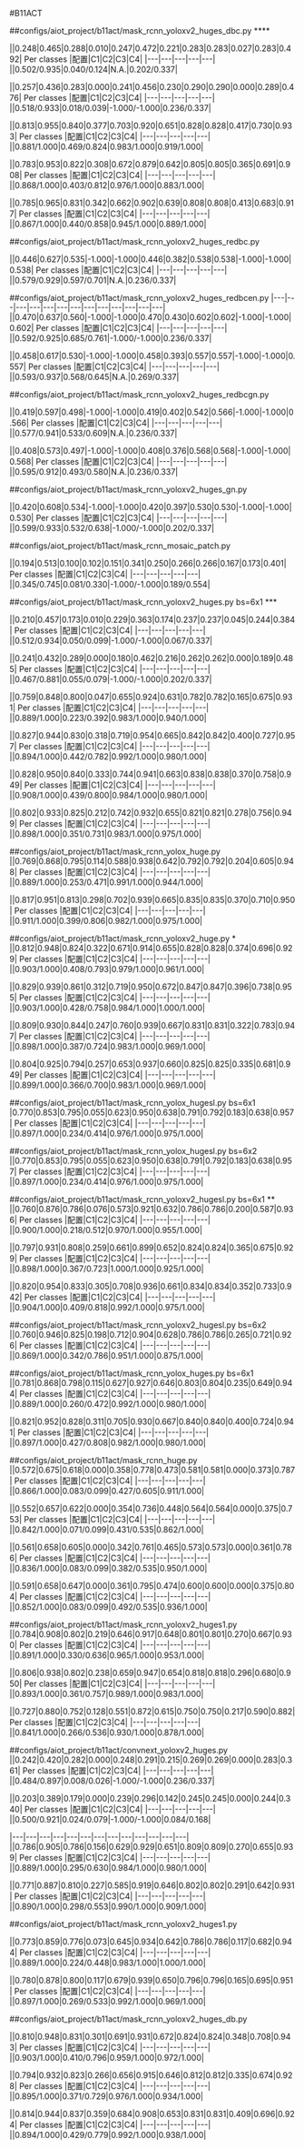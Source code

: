 #B11ACT

##configs/aiot_project/b11act/mask_rcnn_yoloxv2_huges_dbc.py ****

||0.248|0.465|0.288|0.010|0.247|0.472|0.221|0.283|0.283|0.027|0.283|0.492|
Per classes
|配置|C1|C2|C3|C4|
|---|---|---|---|---|
||0.502/0.935|0.040/0.124|N.A.|0.202/0.337|

||0.257|0.436|0.283|0.000|0.241|0.456|0.230|0.290|0.290|0.000|0.289|0.476|
Per classes
|配置|C1|C2|C3|C4|
|---|---|---|---|---|
||0.518/0.933|0.018/0.039|-1.000/-1.000|0.236/0.337|


||0.813|0.955|0.840|0.377|0.703|0.920|0.651|0.828|0.828|0.417|0.730|0.933|
Per classes
|配置|C1|C2|C3|C4|
|---|---|---|---|---|
||0.881/1.000|0.469/0.824|0.983/1.000|0.919/1.000|

||0.783|0.953|0.822|0.308|0.672|0.879|0.642|0.805|0.805|0.365|0.691|0.908|
Per classes
|配置|C1|C2|C3|C4|
|---|---|---|---|---|
||0.868/1.000|0.403/0.812|0.976/1.000|0.883/1.000|

||0.785|0.965|0.831|0.342|0.662|0.902|0.639|0.808|0.808|0.413|0.683|0.917|
Per classes
|配置|C1|C2|C3|C4|
|---|---|---|---|---|
||0.867/1.000|0.440/0.858|0.945/1.000|0.889/1.000|

##configs/aiot_project/b11act/mask_rcnn_yoloxv2_huges_redbc.py

||0.446|0.627|0.535|-1.000|-1.000|0.446|0.382|0.538|0.538|-1.000|-1.000|0.538|
Per classes
|配置|C1|C2|C3|C4|
|---|---|---|---|---|
||0.579/0.929|0.597/0.701|N.A.|0.236/0.337|

##configs/aiot_project/b11act/mask_rcnn_yoloxv2_huges_redbcen.py
|---|---|---|---|---|---|---|---|---|---|---|---|---|
||0.470|0.637|0.560|-1.000|-1.000|0.470|0.430|0.602|0.602|-1.000|-1.000|0.602|
Per classes
|配置|C1|C2|C3|C4|
|---|---|---|---|---|
||0.592/0.925|0.685/0.761|-1.000/-1.000|0.236/0.337|

||0.458|0.617|0.530|-1.000|-1.000|0.458|0.393|0.557|0.557|-1.000|-1.000|0.557|
Per classes
|配置|C1|C2|C3|C4|
|---|---|---|---|---|
||0.593/0.937|0.568/0.645|N.A.|0.269/0.337|

##configs/aiot_project/b11act/mask_rcnn_yoloxv2_huges_redbcgn.py

||0.419|0.597|0.498|-1.000|-1.000|0.419|0.402|0.542|0.566|-1.000|-1.000|0.566|
Per classes
|配置|C1|C2|C3|C4|
|---|---|---|---|---|
||0.577/0.941|0.533/0.609|N.A.|0.236/0.337|

||0.408|0.573|0.497|-1.000|-1.000|0.408|0.376|0.568|0.568|-1.000|-1.000|0.568|
Per classes
|配置|C1|C2|C3|C4|
|---|---|---|---|---|
||0.595/0.912|0.493/0.580|N.A.|0.236/0.337|


##configs/aiot_project/b11act/mask_rcnn_yoloxv2_huges_gn.py

||0.420|0.608|0.534|-1.000|-1.000|0.420|0.397|0.530|0.530|-1.000|-1.000|0.530|
Per classes
|配置|C1|C2|C3|C4|
|---|---|---|---|---|
||0.599/0.933|0.532/0.638|-1.000/-1.000|0.202/0.337|


##configs/aiot_project/b11act/mask_rcnn_mosaic_patch.py

||0.194|0.513|0.100|0.102|0.151|0.341|0.250|0.266|0.266|0.167|0.173|0.401|
Per classes
|配置|C1|C2|C3|C4|
|---|---|---|---|---|
||0.345/0.745|0.081/0.330|-1.000/-1.000|0.189/0.554|


##configs/aiot_project/b11act/mask_rcnn_yoloxv2_huges.py bs=6x1  ***

||0.210|0.457|0.173|0.010|0.229|0.363|0.174|0.237|0.237|0.045|0.244|0.384|
Per classes
|配置|C1|C2|C3|C4|
|---|---|---|---|---|
||0.512/0.934|0.050/0.099|-1.000/-1.000|0.067/0.337|

||0.241|0.432|0.289|0.000|0.180|0.462|0.216|0.262|0.262|0.000|0.189|0.485|
Per classes
|配置|C1|C2|C3|C4|
|---|---|---|---|---|
||0.467/0.881|0.055/0.079|-1.000/-1.000|0.202/0.337|


||0.759|0.848|0.800|0.047|0.655|0.924|0.631|0.782|0.782|0.165|0.675|0.931|
Per classes
|配置|C1|C2|C3|C4|
|---|---|---|---|---|
||0.889/1.000|0.223/0.392|0.983/1.000|0.940/1.000|

||0.827|0.944|0.830|0.318|0.719|0.954|0.665|0.842|0.842|0.400|0.727|0.957|
Per classes
|配置|C1|C2|C3|C4|
|---|---|---|---|---|
||0.894/1.000|0.442/0.782|0.992/1.000|0.980/1.000|


||0.828|0.950|0.840|0.333|0.744|0.941|0.663|0.838|0.838|0.370|0.758|0.949|
Per classes
|配置|C1|C2|C3|C4|
|---|---|---|---|---|
||0.908/1.000|0.439/0.800|0.984/1.000|0.980/1.000|

||0.802|0.933|0.825|0.212|0.742|0.932|0.655|0.821|0.821|0.278|0.756|0.949|
Per classes
|配置|C1|C2|C3|C4|
|---|---|---|---|---|
||0.898/1.000|0.351/0.731|0.983/1.000|0.975/1.000|


##configs/aiot_project/b11act/mask_rcnn_yolox_huge.py
||0.769|0.868|0.795|0.114|0.588|0.938|0.642|0.792|0.792|0.204|0.605|0.948|
Per classes
|配置|C1|C2|C3|C4|
|---|---|---|---|---|
||0.889/1.000|0.253/0.471|0.991/1.000|0.944/1.000|

||0.817|0.951|0.813|0.298|0.702|0.939|0.665|0.835|0.835|0.370|0.710|0.950|
Per classes
|配置|C1|C2|C3|C4|
|---|---|---|---|---|
||0.911/1.000|0.399/0.806|0.982/1.000|0.975/1.000|

##configs/aiot_project/b11act/mask_rcnn_yoloxv2_huge.py *
||0.812|0.948|0.824|0.322|0.671|0.914|0.655|0.828|0.828|0.374|0.696|0.929|
Per classes
|配置|C1|C2|C3|C4|
|---|---|---|---|---|
||0.903/1.000|0.408/0.793|0.979/1.000|0.961/1.000|

||0.829|0.939|0.861|0.312|0.719|0.950|0.672|0.847|0.847|0.396|0.738|0.955|
Per classes
|配置|C1|C2|C3|C4|
|---|---|---|---|---|
||0.903/1.000|0.428/0.758|0.984/1.000|1.000/1.000|

||0.809|0.930|0.844|0.247|0.760|0.939|0.667|0.831|0.831|0.322|0.783|0.947|
Per classes
|配置|C1|C2|C3|C4|
|---|---|---|---|---|
||0.898/1.000|0.387/0.724|0.983/1.000|0.969/1.000|

||0.804|0.925|0.794|0.257|0.653|0.937|0.660|0.825|0.825|0.335|0.681|0.949|
Per classes
|配置|C1|C2|C3|C4|
|---|---|---|---|---|
||0.899/1.000|0.366/0.700|0.983/1.000|0.969/1.000|

##configs/aiot_project/b11act/mask_rcnn_yolox_hugesl.py bs=6x1
|0.770|0.853|0.795|0.055|0.623|0.950|0.638|0.791|0.792|0.183|0.638|0.957|
Per classes
|配置|C1|C2|C3|C4|
|---|---|---|---|---|
||0.897/1.000|0.234/0.414|0.976/1.000|0.975/1.000|

##configs/aiot_project/b11act/mask_rcnn_yolox_hugesl.py bs=6x2
||0.770|0.853|0.795|0.055|0.623|0.950|0.638|0.791|0.792|0.183|0.638|0.957|
Per classes
|配置|C1|C2|C3|C4|
|---|---|---|---|---|
||0.897/1.000|0.234/0.414|0.976/1.000|0.975/1.000|


##configs/aiot_project/b11act/mask_rcnn_yoloxv2_hugesl.py bs=6x1 **
||0.760|0.876|0.786|0.076|0.573|0.921|0.632|0.786|0.786|0.200|0.587|0.936|
Per classes
|配置|C1|C2|C3|C4|
|---|---|---|---|---|
||0.900/1.000|0.218/0.512|0.970/1.000|0.955/1.000|

||0.797|0.931|0.808|0.259|0.661|0.899|0.652|0.824|0.824|0.365|0.675|0.929|
Per classes
|配置|C1|C2|C3|C4|
|---|---|---|---|---|
||0.898/1.000|0.367/0.723|1.000/1.000|0.925/1.000|

||0.820|0.954|0.833|0.305|0.708|0.936|0.661|0.834|0.834|0.352|0.733|0.942|
Per classes
|配置|C1|C2|C3|C4|
|---|---|---|---|---|
||0.904/1.000|0.409/0.818|0.992/1.000|0.975/1.000|

##configs/aiot_project/b11act/mask_rcnn_yoloxv2_hugesl.py bs=6x2
||0.760|0.946|0.825|0.198|0.712|0.904|0.628|0.786|0.786|0.265|0.721|0.926|
Per classes
|配置|C1|C2|C3|C4|
|---|---|---|---|---|
||0.869/1.000|0.342/0.786|0.951/1.000|0.875/1.000|

##configs/aiot_project/b11act/mask_rcnn_yolox_huges.py bs=6x1
||0.781|0.868|0.798|0.115|0.627|0.927|0.646|0.803|0.804|0.235|0.649|0.944|
Per classes
|配置|C1|C2|C3|C4|
|---|---|---|---|---|
||0.889/1.000|0.260/0.472|0.992/1.000|0.980/1.000|

||0.821|0.952|0.828|0.311|0.705|0.930|0.667|0.840|0.840|0.400|0.724|0.941|
Per classes
|配置|C1|C2|C3|C4|
|---|---|---|---|---|
||0.897/1.000|0.427/0.808|0.982/1.000|0.980/1.000|


##configs/aiot_project/b11act/mask_rcnn_huge.py
||0.572|0.675|0.618|0.000|0.358|0.778|0.473|0.581|0.581|0.000|0.373|0.787|
Per classes
|配置|C1|C2|C3|C4|
|---|---|---|---|---|
||0.866/1.000|0.083/0.099|0.427/0.605|0.911/1.000|

||0.552|0.657|0.622|0.000|0.354|0.736|0.448|0.564|0.564|0.000|0.375|0.753|
Per classes
|配置|C1|C2|C3|C4|
|---|---|---|---|---|
||0.842/1.000|0.071/0.099|0.431/0.535|0.862/1.000|

||0.561|0.658|0.605|0.000|0.342|0.761|0.465|0.573|0.573|0.000|0.361|0.786|
Per classes
|配置|C1|C2|C3|C4|
|---|---|---|---|---|
||0.836/1.000|0.083/0.099|0.382/0.535|0.950/1.000|

||0.591|0.658|0.647|0.000|0.361|0.795|0.474|0.600|0.600|0.000|0.375|0.804|
Per classes
|配置|C1|C2|C3|C4|
|---|---|---|---|---|
||0.852/1.000|0.083/0.099|0.492/0.535|0.936/1.000|

##configs/aiot_project/b11act/mask_rcnn_yoloxv2_huges1.py
||0.784|0.908|0.802|0.219|0.646|0.917|0.648|0.801|0.801|0.270|0.667|0.930|
Per classes
|配置|C1|C2|C3|C4|
|---|---|---|---|---|
||0.891/1.000|0.330/0.636|0.965/1.000|0.953/1.000|

||0.806|0.938|0.802|0.238|0.659|0.947|0.654|0.818|0.818|0.296|0.680|0.950|
Per classes
|配置|C1|C2|C3|C4|
|---|---|---|---|---|
||0.893/1.000|0.361/0.757|0.989/1.000|0.983/1.000|

||0.727|0.880|0.752|0.128|0.551|0.872|0.615|0.750|0.750|0.217|0.590|0.882|
Per classes
|配置|C1|C2|C3|C4|
|---|---|---|---|---|
||0.841/1.000|0.266/0.536|0.930/1.000|0.878/1.000|

##configs/aiot_project/b11act/convnext_yoloxv2_huges.py
||0.242|0.420|0.282|0.000|0.248|0.291|0.215|0.269|0.269|0.000|0.283|0.361|
Per classes
|配置|C1|C2|C3|C4|
|---|---|---|---|---|
||0.484/0.897|0.008/0.026|-1.000/-1.000|0.236/0.337|

||0.203|0.389|0.179|0.000|0.239|0.296|0.142|0.245|0.245|0.000|0.244|0.340|
Per classes
|配置|C1|C2|C3|C4|
|---|---|---|---|---|
||0.500/0.921|0.024/0.079|-1.000/-1.000|0.084/0.168|



|---|---|---|---|---|---|---|---|---|---|---|---|---|
||0.786|0.905|0.786|0.156|0.629|0.929|0.651|0.809|0.809|0.270|0.655|0.939|
Per classes
|配置|C1|C2|C3|C4|
|---|---|---|---|---|
||0.889/1.000|0.295/0.630|0.984/1.000|0.980/1.000|

||0.771|0.887|0.810|0.227|0.585|0.919|0.646|0.802|0.802|0.291|0.642|0.931|
Per classes
|配置|C1|C2|C3|C4|
|---|---|---|---|---|
||0.890/1.000|0.298/0.553|0.990/1.000|0.909/1.000|


##configs/aiot_project/b11act/mask_rcnn_yoloxv2_huges1.py

||0.773|0.859|0.776|0.073|0.645|0.934|0.642|0.786|0.786|0.117|0.682|0.944|
Per classes
|配置|C1|C2|C3|C4|
|---|---|---|---|---|
||0.889/1.000|0.224/0.448|0.983/1.000|1.000/1.000|

||0.780|0.878|0.800|0.117|0.679|0.939|0.650|0.796|0.796|0.165|0.695|0.951|
Per classes
|配置|C1|C2|C3|C4|
|---|---|---|---|---|
||0.897/1.000|0.269/0.533|0.992/1.000|0.969/1.000|

##configs/aiot_project/b11act/mask_rcnn_yoloxv2_huges_db.py

||0.810|0.948|0.831|0.301|0.691|0.931|0.672|0.824|0.824|0.348|0.708|0.943|
Per classes
|配置|C1|C2|C3|C4|
|---|---|---|---|---|
||0.903/1.000|0.410/0.796|0.959/1.000|0.972/1.000|

||0.794|0.932|0.823|0.266|0.656|0.915|0.646|0.812|0.812|0.335|0.674|0.928|
Per classes
|配置|C1|C2|C3|C4|
|---|---|---|---|---|
||0.895/1.000|0.371/0.729|0.976/1.000|0.934/1.000|

||0.814|0.944|0.837|0.359|0.684|0.908|0.653|0.831|0.831|0.409|0.696|0.924|
Per classes
|配置|C1|C2|C3|C4|
|---|---|---|---|---|
||0.894/1.000|0.429/0.779|0.992/1.000|0.938/1.000|

